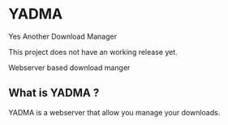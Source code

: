 # YADMA
Yes Another Download Manager


This project does not have an working release yet.

Webserver based download manger

## What is YADMA ?

YADMA is a webserver that allow you manage your downloads.

